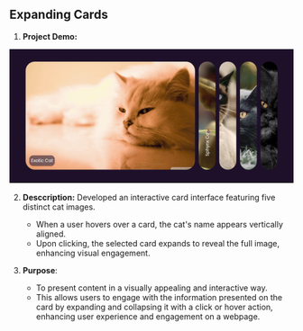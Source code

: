 ## Expanding Cards
1. **Project Demo:**

![Expanding Cards](./resources/demo.gif)

2. **Desccription:** Developed an interactive card interface featuring five distinct cat images. 
    - When a user hovers over a card, the cat's name appears vertically aligned.
    - Upon clicking, the selected card expands to reveal the full image, enhancing visual engagement.

3. **Purpose**: 
    - To present content in a visually appealing and interactive way. 
    - This allows users to engage with the information presented on the card by expanding and collapsing it with a click or hover action, enhancing user experience and engagement on a webpage.